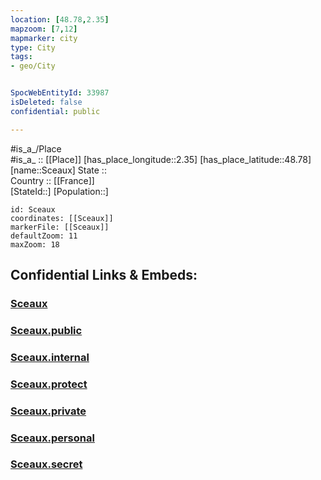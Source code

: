 ```yaml
---
location: [48.78,2.35] 
mapzoom: [7,12] 
mapmarker: city 
type: City
tags:
- geo/City


SpocWebEntityId: 33987
isDeleted: false
confidential: public

---
```

#is_a_/Place  
#is_a_ :: [[Place]] 
[has_place_longitude::2.35] 
[has_place_latitude::48.78] 
[name::Sceaux] 
State ::  
Country :: [[France]]  
[StateId::] 
[Population::] 



```leaflet
id: Sceaux
coordinates: [[Sceaux]] 
markerFile: [[Sceaux]] 
defaultZoom: 11 
maxZoom: 18
```


## Confidential Links & Embeds: 

### [Sceaux](/_Standards/Earth/Continent/Europe/Europe~West/France/regions~France/Île-de-France/departments~Île-de-France/Val-de-Marne/communes~Val-de-Marne/L'Haÿ-les-Roses/cities~L'Haÿ-les-Roses/Sceaux.md) 

### [Sceaux.public](/_public/Earth/Continent/Europe/Europe~West/France/regions~France/Île-de-France/departments~Île-de-France/Val-de-Marne/communes~Val-de-Marne/L'Haÿ-les-Roses/cities~L'Haÿ-les-Roses/Sceaux.public.md) 

### [Sceaux.internal](/_internal/Earth/Continent/Europe/Europe~West/France/regions~France/Île-de-France/departments~Île-de-France/Val-de-Marne/communes~Val-de-Marne/L'Haÿ-les-Roses/cities~L'Haÿ-les-Roses/Sceaux.internal.md) 

### [Sceaux.protect](/_protect/Earth/Continent/Europe/Europe~West/France/regions~France/Île-de-France/departments~Île-de-France/Val-de-Marne/communes~Val-de-Marne/L'Haÿ-les-Roses/cities~L'Haÿ-les-Roses/Sceaux.protect.md) 

### [Sceaux.private](/_private/Earth/Continent/Europe/Europe~West/France/regions~France/Île-de-France/departments~Île-de-France/Val-de-Marne/communes~Val-de-Marne/L'Haÿ-les-Roses/cities~L'Haÿ-les-Roses/Sceaux.private.md) 

### [Sceaux.personal](/_personal/Earth/Continent/Europe/Europe~West/France/regions~France/Île-de-France/departments~Île-de-France/Val-de-Marne/communes~Val-de-Marne/L'Haÿ-les-Roses/cities~L'Haÿ-les-Roses/Sceaux.personal.md) 

### [Sceaux.secret](/_secret/Earth/Continent/Europe/Europe~West/France/regions~France/Île-de-France/departments~Île-de-France/Val-de-Marne/communes~Val-de-Marne/L'Haÿ-les-Roses/cities~L'Haÿ-les-Roses/Sceaux.secret.md)

